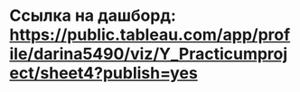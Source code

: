# Ссылка на дашборд: https://public.tableau.com/app/profile/darina5490/viz/Y_Practicumproject/sheet4?publish=yes
